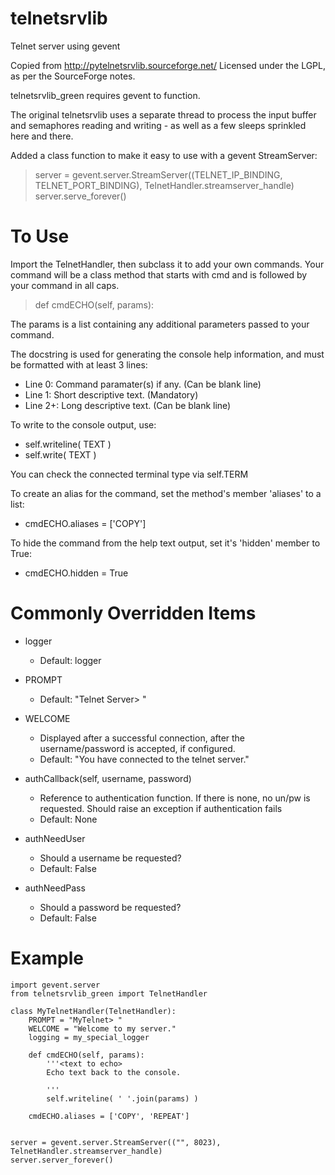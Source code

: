 telnetsrvlib
============

Telnet server using gevent

Copied from http://pytelnetsrvlib.sourceforge.net/
Licensed under the LGPL, as per the SourceForge notes.

telnetsrvlib_green requires gevent to function.

The original telnetsrvlib uses a separate thread to process the input buffer and
semaphores reading and writing - as well as a few sleeps sprinkled here and there.

Added a class function to make it easy to use with a gevent StreamServer:

> server = gevent.server.StreamServer((TELNET_IP_BINDING, TELNET_PORT_BINDING), TelnetHandler.streamserver_handle)
> server.serve_forever()


# To Use #

Import the TelnetHandler, then subclass it to add your own commands.  Your command
will be a class method that starts with cmd and is followed by your command in all caps.
> def cmdECHO(self, params):

The params is a list containing any additional parameters passed to your command.

The docstring is used for generating the console help information, and must be formatted
with at least 3 lines:

 * Line 0:  Command paramater(s) if any. (Can be blank line)
 * Line 1:  Short descriptive text. (Mandatory)
 * Line 2+: Long descriptive text. (Can be blank line)

To write to the console output, use:
 
 * self.writeline( TEXT ) 
 * self.write( TEXT )

You can check the connected terminal type via self.TERM

To create an alias for the command, set the method's member 'aliases' to a list:
 * cmdECHO.aliases = ['COPY']
 
To hide the command from the help text output, set it's 'hidden' member to True:
 * cmdECHO.hidden = True

# Commonly Overridden Items #


 * logger
    * Default: logger

 * PROMPT
    * Default: "Telnet Server> "
     
 * WELCOME
    * Displayed after a successful connection, 
     after the username/password is accepted, 
     if configured.
    * Default: "You have connected to the telnet server."
     
 * authCallback(self, username, password) 
    * Reference to authentication function. If
     there is none, no un/pw is requested. Should
     raise an exception if authentication fails
    * Default: None

 * authNeedUser 
    * Should a username be requested?
    * Default: False

 * authNeedPass
    * Should a password be requested?
    * Default: False


# Example #

    import gevent.server
    from telnetsrvlib_green import TelnetHandler
     
    class MyTelnetHandler(TelnetHandler):
        PROMPT = "MyTelnet> "
        WELCOME = "Welcome to my server."
        logging = my_special_logger
        
        def cmdECHO(self, params):
            '''<text to echo>
            Echo text back to the console.
            
            '''
            self.writeline( ' '.join(params) )
        
        cmdECHO.aliases = ['COPY', 'REPEAT']
    
    
    server = gevent.server.StreamServer(("", 8023), TelnetHandler.streamserver_handle)
    server.server_forever()

